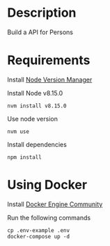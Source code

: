 Description
===

Build a API for Persons

Requirements
===

Install [Node Version Manager](https://github.com/nvm-sh/nvm)

Install Node v8.15.0

```
nvm install v8.15.0
```

Use node version

```
nvm use
```

Install dependencies

```
npm install
```

Using Docker
====

Install [Docker Engine Community](https://hub.docker.com/search/?type=edition&offering=community)

Run the following commands

```
cp .env-example .env
docker-compose up -d
```
